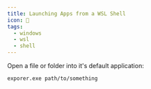 ```yaml
---
title: Launching Apps from a WSL Shell
icon: 🚁
tags:
  - windows
  - wsl
  - shell
---
```


Open a file or folder into it's default application:

```sh
exporer.exe path/to/something
```
